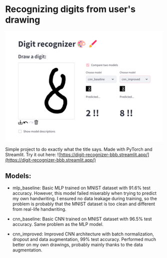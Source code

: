 # Recognizing digits from user's drawing
![demo](images/demo.png)

Simple project to do exactly what the title says. Made with PyTorch and Streamlit. 
Try it out here: ![https://digit-recognizer-bbb.streamlit.app/](https://digit-recognizer-bbb.streamlit.app/)

## Models:
- mlp_baseline: Basic MLP trained on MNIST dataset with 91.6% test accuracy. However, this model failed miserably when trying to predict my own handwriting. I ensured no data leakage during training, so the problem is probably that the MNIST dataset is too clean and different from real-life handwriting.

- cnn_baseline: Basic CNN trained on MNIST dataset with 96.5% test accuracy. Same problem as the MLP model.

- cnn_improved: Improved CNN architecture with batch normalization, dropout and data augmentation, 99% test accuracy. Performed much better on my own drawings, probably mainly thanks to the data augmentation.